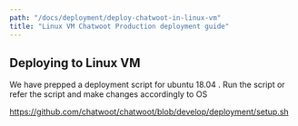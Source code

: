 ```yaml
---
path: "/docs/deployment/deploy-chatwoot-in-linux-vm"
title: "Linux VM Chatwoot Production deployment guide"
---
```



## Deploying to Linux VM 

We have prepped a deployment script for ubuntu 18.04 . Run the script or refer the script and make changes accordingly to OS

https://github.com/chatwoot/chatwoot/blob/develop/deployment/setup.sh